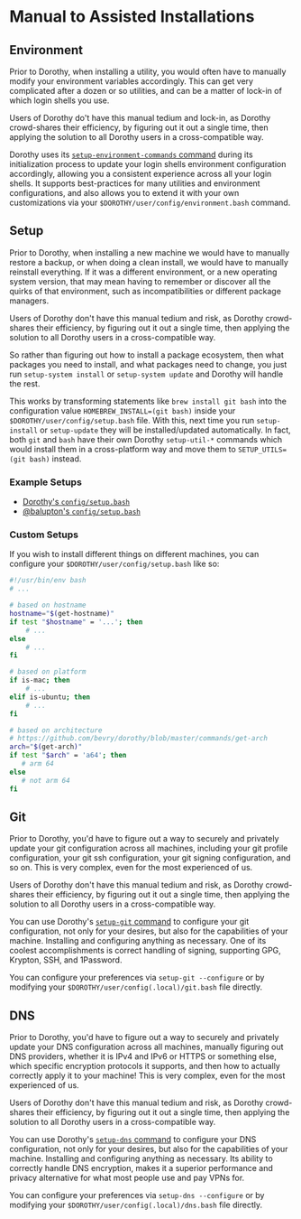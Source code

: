 # Manual to Assisted Installations

## Environment

Prior to Dorothy, when installing a utility, you would often have to manually modify your environment variables accordingly. This can get very complicated after a dozen or so utilities, and can be a matter of lock-in of which login shells you use.

Users of Dorothy do't have this manual tedium and lock-in, as Dorothy crowd-shares their efficiency, by figuring out it out a single time, then applying the solution to all Dorothy users in a cross-compatible way.

Dorothy uses its [`setup-environment-commands` command](https://github.com/bevry/dorothy/blob/master/commands/setup-environment-commands) during its initialization process to update your login shells environment configuration accordingly, allowing you a consistent experience across all your login shells. It supports best-practices for many utilities and environment configurations, and also allows you to extend it with your own customizations via your `$DOROTHY/user/config/environment.bash` command.

## Setup

Prior to Dorothy, when installing a new machine we would have to manually restore a backup, or when doing a clean install, we would have to manually reinstall everything. If it was a different environment, or a new operating system version, that may mean having to remember or discover all the quirks of that environment, such as incompatibilities or different package managers.

Users of Dorothy don't have this manual tedium and risk, as Dorothy crowd-shares their efficiency, by figuring out it out a single time, then applying the solution to all Dorothy users in a cross-compatible way.

So rather than figuring out how to install a package ecosystem, then what packages you need to install, and what packages need to change, you just run `setup-system install` or `setup-system update` and Dorothy will handle the rest.

This works by transforming statements like `brew install git bash` into the configuration value `HOMEBREW_INSTALL=(git bash)` inside your `$DOROTHY/user/config/setup.bash` file. With this, next time you run `setup-install` or `setup-update` they will be installed/updated automatically. In fact, both `git` and `bash` have their own Dorothy `setup-util-*` commands which would install them in a cross-platform way and move them to `SETUP_UTILS=(git bash)` instead.

### Example Setups

-   [Dorothy's `config/setup.bash`](https://github.com/bevry/dorothy/blob/master/config/setup.bash)
-   [@balupton's `config/setup.bash`](https://github.com/balupton/dotfiles/blob/master/config/setup.bash)

### Custom Setups

If you wish to install different things on different machines, you can configure your `$DOROTHY/user/config/setup.bash` like so:

```bash
#!/usr/bin/env bash
# ...

# based on hostname
hostname="$(get-hostname)"
if test "$hostname" = '...'; then
    # ...
else
    # ...
fi

# based on platform
if is-mac; then
    # ...
elif is-ubuntu; then
    # ...
fi

# based on architecture
# https://github.com/bevry/dorothy/blob/master/commands/get-arch
arch="$(get-arch)"
if test "$arch" = 'a64'; then
   # arm 64
else
   # not arm 64
fi
```

## Git

Prior to Dorothy, you'd have to figure out a way to securely and privately update your git configuration across all machines, including your git profile configuration, your git ssh configuration, your git signing configuration, and so on. This is very complex, even for the most experienced of us.

Users of Dorothy don't have this manual tedium and risk, as Dorothy crowd-shares their efficiency, by figuring out it out a single time, then applying the solution to all Dorothy users in a cross-compatible way.

You can use Dorothy's [`setup-git` command](https://github.com/bevry/dorothy/blob/master/commands/setup-git) to configure your git configuration, not only for your desires, but also for the capabilities of your machine. Installing and configuring anything as necessary. One of its coolest accomplishments is correct handling of signing, supporting GPG, Krypton, SSH, and 1Password.

You can configure your preferences via `setup-git --configure` or by modifying your `$DOROTHY/user/config(.local)/git.bash` file directly.

## DNS

Prior to Dorothy, you'd have to figure out a way to securely and privately update your DNS configuration across all machines, manually figuring out DNS providers, whether it is IPv4 and IPv6 or HTTPS or something else, which specific encryption protocols it supports, and then how to actually correctly apply it to your machine! This is very complex, even for the most experienced of us.

Users of Dorothy don't have this manual tedium and risk, as Dorothy crowd-shares their efficiency, by figuring out it out a single time, then applying the solution to all Dorothy users in a cross-compatible way.

You can use Dorothy's [`setup-dns` command](https://github.com/bevry/dorothy/blob/master/commands/setup-dns) to configure your DNS configuration, not only for your desires, but also for the capabilities of your machine. Installing and configuring anything as necessary. Its ability to correctly handle DNS encryption, makes it a superior performance and privacy alternative for what most people use and pay VPNs for.

You can configure your preferences via `setup-dns --configure` or by modifying your `$DOROTHY/user/config(.local)/dns.bash` file directly.
